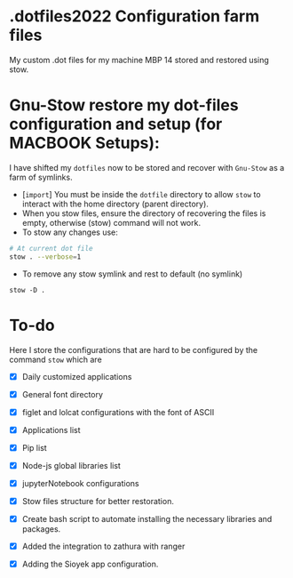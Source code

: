 # .dotfiles2022 Configuration farm files
My custom .dot files for my machine MBP 14 stored and restored using stow.


# Gnu-Stow restore my dot-files configuration and setup (for MACBOOK Setups):

I  have shifted my `dotfiles` now to be stored and recover with `Gnu-Stow` as a farm of symlinks.
- [`import`] You must be inside the `dotfile` directory to allow `stow` to
  interact with the home directory (parent directory).
- When you stow files, ensure the directory of recovering the files is empty,
  otherwise (stow) command will not work.
- To stow any changes use:

```sh
# At current dot file
stow . --verbose=1
```
- To remove any stow symlink and rest to default (no symlink)

```
stow -D .

```
# To-do

Here I store the configurations that are hard to be configured by the command `stow` which are

- [x] Daily customized applications
- [x] General font directory
- [x] figlet and lolcat configurations with the font of ASCII
- [x] Applications list
- [x] Pip list
- [x] Node-js global libraries list
- [x] jupyterNotebook configurations
- [x] Stow files structure for better restoration.
- [x] Create bash script to automate installing the necessary libraries and packages.
- [x] Added the integration to zathura with ranger
- [x] Adding the Sioyek app configuration.

